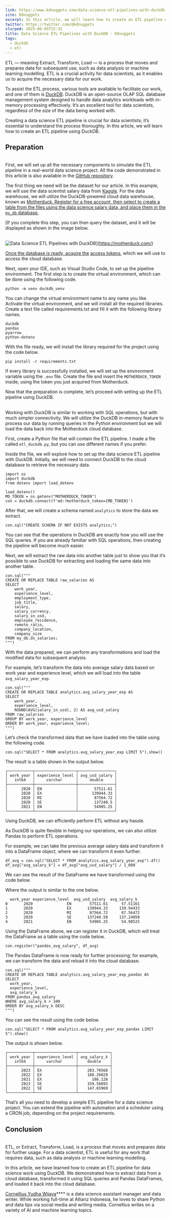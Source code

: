 ```yaml
---
link: https://www.kdnuggets.com/data-science-etl-pipelines-with-duckdb
site: KDnuggets
excerpt: In this article, we will learn how to create an ETL pipeline using DuckDB.
twitter: https://twitter.com/@kdnuggets
slurped: 2025-06-05T15:31
title: Data Science ETL Pipelines with DuckDB - KDnuggets
tags:
  - duckdb
  - etl
---
```

ETL — meaning Extract, Transform, Load — is a process that moves and prepares data for subsequent use, such as data analysis or machine learning modelling. ETL is a crucial activity for data scientists, as it enables us to acquire the necessary data for our work.

To assist the ETL process, various tools are available to facilitate our work, and one of them is [DuckDB](https://duckdb.org/). DuckDB is an open-source OLAP SQL database management system designed to handle data analytics workloads with in-memory processing effectively. It’s an excellent tool for data scientists, regardless of the size of the data being worked with.

Creating a data science ETL pipeline is crucial for data scientists; it’s essential to understand the process thoroughly. In this article, we will learn how to create an ETL pipeline using DuckDB.

## Preparation

   
First, we will set up all the necessary components to simulate the ETL pipeline in a real-world data science project. All the code demonstrated in this article is also available in the [GitHub repository](https://github.com/CornelliusYW/etl_pipeline_duckdb).

The first thing we need will be the dataset for our article. In this example, we will use the data scientist salary data from [Kaggle](https://www.kaggle.com/datasets/henryshan/2023-data-scientists-salary). For the data warehouse, we will utilize the DuckDB-powered cloud data warehouse, known as [Motherduck. Register for a free account, then select to create a table from the files using the data science salary data, and place them in the `my_db` database.](https://motherduck.com/)

[If you complete this step, you can then query the dataset, and it will be displayed as shown in the image below.

   
![Data Science ETL Pipelines with DuckDB](https://www.kdnuggets.com/wp-content/uploads/Data-Science-ETL-Pipelines-with-DuckDB_2-scaled.png)](https://motherduck.com/)  

[Once the database is ready, acquire the](https://motherduck.com/) [access tokens](https://app.motherduck.com/settings/tokens), which we will use to access the cloud database.

Next, open your IDE, such as Visual Studio Code, to set up the pipeline environment. The first step is to create the virtual environment, which can be done using the following code.

```
python -m venv duckdb_venv
```

You can change the virtual environment name to any name you like. Activate the virtual environment, and we will install all the required libraries. Create a text file called requirements.txt and fill it with the following library names.

```
duckdb
pandas
pyarrow
python-dotenv
```

With the file ready, we will install the library required for the project using the code below.

```
pip install -r requirements.txt
```

If every library is successfully installed, we will set up the environment variable using the `.env` file. Create the file and insert the `MOTHERDUCK_TOKEN` inside, using the token you just acquired from Motherduck.

Now that the preparation is complete, let’s proceed with setting up the ETL pipeline using DuckDB.

   
Working with DuckDB is similar to working with SQL operations, but with much simpler connectivity. We will utilize the DuckDB in-memory feature to process our data by running queries in the Python environment but we will load the data back into the Motherduck cloud database.

First, create a Python file that will contain the ETL pipeline. I made a file called `etl_duckdb.py`, but you can use different names if you prefer.

Inside the file, we will explore how to set up the data science ETL pipeline with DuckDB. Initially, we will need to connect DuckDB to the cloud database to retrieve the necessary data.

```
import os
import duckdb
from dotenv import load_dotenv

load_dotenv()
MD_TOKEN = os.getenv("MOTHERDUCK_TOKEN")
con = duckdb.connect(f'md:?motherduck_token={MD_TOKEN}')
```

After that, we will create a schema named `analytics` to store the data we extract.

```
con.sql("CREATE SCHEMA IF NOT EXISTS analytics;")
```

You can see that the operations in DuckDB are exactly how you will use the SQL queries. If you are already familiar with SQL operations, then creating the pipeline will become much easier.

Next, we will extract the raw data into another table just to show you that it’s possible to use DuckDB for extracting and loading the same data into another table.

```
con.sql("""
CREATE OR REPLACE TABLE raw_salaries AS
SELECT
    work_year,
    experience_level,
    employment_type,
    job_title,
    salary,
    salary_currency,
    salary_in_usd,
    employee_residence,
    remote_ratio,
    company_location,
    company_size
FROM my_db.ds_salaries;
""")
```

With the data prepared, we can perform any transformations and load the modified data for subsequent analysis.

For example, let’s transform the data into average salary data based on work year and experience level, which we will load into the table `avg_salary_year_exp`.

```
con.sql("""
CREATE OR REPLACE TABLE analytics.avg_salary_year_exp AS
SELECT
    work_year,
    experience_level,
    ROUND(AVG(salary_in_usd), 2) AS avg_usd_salary
FROM raw_salaries
GROUP BY work_year, experience_level
ORDER BY work_year, experience_level;
""")
```

Let’s check the transformed data that we have loaded into the table using the following code.

```
con.sql("SELECT * FROM analytics.avg_salary_year_exp LIMIT 5").show()
```

The result is a table shown in the output below.

```
┌───────────┬──────────────────┬────────────────┐
│ work_year │ experience_level │ avg_usd_salary │
│   int64   │     varchar      │     double     │
├───────────┼──────────────────┼────────────────┤
│      2020 │ EN               │       57511.61 │
│      2020 │ EX               │      139944.33 │
│      2020 │ MI               │       87564.72 │
│      2020 │ SE               │       137240.5 │
│      2021 │ EN               │       54905.25 │
└───────────┴──────────────────┴────────────────┘
```

Using DuckDB, we can efficiently perform ETL without any hassle.

As DuckDB is quite flexible in helping our operations, we can also utilize Pandas to perform ETL operations.

For example, we can take the previous average salary data and transform it into a DataFrame object, where we can transform it even further.

```
df_avg = con.sql("SELECT * FROM analytics.avg_salary_year_exp").df()
df_avg["avg_salary_k"] = df_avg["avg_usd_salary"] / 1_000
```

We can see the result of the DataFrame we have transformed using the code below.

Where the output is similar to the one below.

```
  work_year experience_level  avg_usd_salary  avg_salary_k
0       2020               EN        57511.61      57.51161
1       2020               EX       139944.33     139.94433
2       2020               MI        87564.72      87.56472
3       2020               SE       137240.50     137.24050
4       2021               EN        54905.25      54.90525
```

Using the DataFrame above, we can register it in DuckDB, which will treat the DataFrame as a table using the code below.

```
con.register("pandas_avg_salary", df_avg)
```

The Pandas DataFrame is now ready for further processing; for example, we can transform the data and reload it into the cloud database.

```
con.sql("""
CREATE OR REPLACE TABLE analytics.avg_salary_year_exp_pandas AS
SELECT
  work_year,
  experience_level,
  avg_salary_k
FROM pandas_avg_salary
WHERE avg_salary_k > 100
ORDER BY avg_salary_k DESC
""")
```

You can see the result using the code below.

```
con.sql("SELECT * FROM analytics.avg_salary_year_exp_pandas LIMIT 5").show()
```

The output is shown below.

```
┌───────────┬──────────────────┬──────────────┐
│ work_year │ experience_level │ avg_salary_k │
│   int64   │     varchar      │    double    │
├───────────┼──────────────────┼──────────────┤
│      2023 │ EX               │    203.70568 │
│      2022 │ EX               │    188.26029 │
│      2021 │ EX               │      186.128 │
│      2023 │ SE               │    159.56893 │
│      2022 │ SE               │    147.65969 │
└───────────┴──────────────────┴──────────────┘
```

That’s all you need to develop a simple ETL pipeline for a data science project. You can extend the pipeline with automation and a scheduler using a CRON job, depending on the project requirements.

## Conclusion

   
ETL, or Extract, Transform, Load, is a process that moves and prepares data for further usage. For a data scientist, ETL is useful for any work that requires data, such as data analysis or machine learning modelling.

In this article, we have learned how to create an ETL pipeline for data science work using DuckDB. We demonstrated how to extract data from a cloud database, transformed it using SQL queries and Pandas DataFrames, and loaded it back into the cloud database.

**[](https://www.linkedin.com/in/cornellius-yudha-wijaya/)**[Cornellius Yudha Wijaya](https://www.linkedin.com/in/cornellius-yudha-wijaya/)**** is a data science assistant manager and data writer. While working full-time at Allianz Indonesia, he loves to share Python and data tips via social media and writing media. Cornellius writes on a variety of AI and machine learning topics.